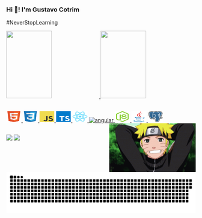 ### Hi 👋! I'm Gustavo Cotrim

<p>
#NeverStopLearning
</p>

<div>
  <a href="https://github.com/gustavocotrim11">
  <img height="180em" width="49%" src="https://github-readme-stats.vercel.app/api?username=gustavocotrim11&show_icons=true&theme=dracula&include_all_commits=true&count_private=true"/>
  <img height="180em" width="49%" src="https://github-readme-stats.vercel.app/api/top-langs/?username=gustavocotrim11&layout=compact&langs_count=16&theme=dracula"/>
</div>

<div style="display: inline_block"><br>
  <p align="left">
    <a href="https://www.w3.org/html/" target="_blank"> <img src="https://raw.githubusercontent.com/devicons/devicon/master/icons/html5/html5-original.svg" alt="html5" height="30" width="40"/> </a>
    <a href="https://www.w3schools.com/css/" target="_blank"> <img src="https://raw.githubusercontent.com/devicons/devicon/master/icons/css3/css3-original.svg" alt="css3" height="30" width="40"/> </a>
    <a href="https://developer.mozilla.org/en-US/docs/Web/JavaScript" target="_blank"> <img src="https://raw.githubusercontent.com/devicons/devicon/master/icons/javascript/javascript-original.svg" alt="javascript" height="30" width="40"/> </a>
    <a href="https://www.typescriptlang.org/" target="_blank"> <img src="https://raw.githubusercontent.com/devicons/devicon/master/icons/typescript/typescript-original.svg" alt="typescript" height="30" width="40"/> </a>
    <a href="https://reactjs.org/" target="_blank"> <img src="https://raw.githubusercontent.com/devicons/devicon/master/icons/react/react-original.svg" alt="react" height="30" width="40"/> </a>
    <a href="https://angular.io" target="_blank"> <img src="https://angular.io/assets/images/logos/angular/angular.svg" alt="angular" height="30" width="40"/> </a>
    <a href="https://nodejs.org" target="_blank"> <img src="https://raw.githubusercontent.com/devicons/devicon/master/icons/nodejs/nodejs-original.svg" alt="nodejs" height="30" width="40"/> </a>
    <a href="https://www.java.com" target="_blank"> <img src="https://raw.githubusercontent.com/devicons/devicon/master/icons/java/java-original.svg" alt="java" height="30" width="40"/> </a>
    <a href="https://www.postgresql.org" target="_blank"> <img src="https://raw.githubusercontent.com/devicons/devicon/master/icons/postgresql/postgresql-original.svg" alt="postgresql" height="30" width="40"/> </a>
    <img align="right" alt="Gus-naruto" height="130em" width="auto" src="./.github/img/Gus-naruto.gif">
  </p>
</div>

##

<div> 
  <a href = "mailto:gustavocotrim11@gmail.com"><img src="https://img.shields.io/badge/-Gmail-%23333?style=for-the-badge&logo=gmail&logoColor=white" target="_blank"></a>
  <a href="https://www.linkedin.com/in/gustavocotrim" target="_blank"><img src="https://img.shields.io/badge/-LinkedIn-%230077B5?style=for-the-badge&logo=linkedin&logoColor=white" target="_blank"></a> 
 
  ![Snake animation](https://github.com/gustavocotrim11/gustavocotrim11/blob/output/github-contribution-grid-snake.svg)
 
</div>
